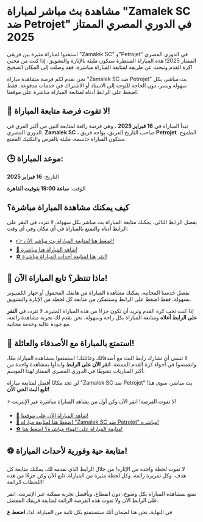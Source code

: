 # مشاهدة بث مباشر لمباراة "Zamalek SC ضد Petrojet" في الدوري المصري الممتاز 2025

استعدوا لمباراة مثيرة بين فريقي "Zamalek SC" و"Petrojet" في الدوري المصري الممتاز 2025! هذه المباراة المنتظرة ستكون مليئة بالإثارة والتشويق. إذا كنت من محبي كرة القدم وتبحث عن طريقة لمتابعة المباراة مباشرة، فقد وصلت إلى المكان الصحيح!

نحن نقدم لكم فرصة مشاهدة مباراة "Zamalek SC ضد Petrojet" بث مباشر، بكل سهولة ويسر، دون الحاجة للتوجه إلى الاستاد أو الاشتراك في خدمات مدفوعة. فقط اضغط على الرابط أدناه لمتابعة المباراة مباشرة على موقعنا.

## 🔴 لا تفوت فرصة متابعة المباراة!

تبدأ المباراة في **16 فبراير 2025** ، وهي فرصة رائعة لمتابعة اثنين من أكبر الفرق في الدوري المصري. **Zamalek SC** ، صاحب التاريخ العريق، يواجه فريق **Petrojet** الطموح. ستكون المباراة حاسمة، مليئة بالفرص والتكتيك الممتع.

## 🕒 موعد المباراة:

التاريخ: **16 فبراير 2025**

الوقت: **ساعة 19:00 بتوقيت القاهرة**

## كيف يمكنك مشاهدة المباراة مباشرة؟

بفضل الرابط التالي، يمكنك متابعة المباراة بث مباشر بكل سهولة. لا تتردد في النقر على الرابط أدناه والتمتع بالمباراة في أي مكان وفي أي وقت:

- [👉 اضغط هنا لمتابعة المباراة بث مباشر الآن!](https://tinyurl.com/livestreamfreeo?st=Zamalek+SC+vs+Petrojet&si=ghc)
- [🔵 شاهد المباراة هنا مباشرة!](https://tinyurl.com/livestreamfreeo?st=Zamalek+SC+vs+Petrojet&si=ghc)
- [⚽ انقر هنا لمتابعة أحداث المباراة مباشرة!](https://tinyurl.com/livestreamfreeo?st=Zamalek+SC+vs+Petrojet&si=ghc)

## 📱 ماذا تنتظر؟ تابع المباراة الآن!

بفضل خدمتنا المجانية، يمكنك مشاهدة المباراة من هاتفك المحمول أو جهاز الكمبيوتر بسهولة. فقط اضغط على الرابط وستتمكن من متابعة كل لحظة من الإثارة والتشويق.

إذا كنت تحب كرة القدم وتريد أن تكون جزءًا من هذه المباراة المثيرة، لا تتردد في **النقر على الرابط أعلاه** ومتابعة المباراة بكل راحة وسهولة. نحن نقدم لك تجربة مشاهدة رائعة، مع جودة عالية وخدمة مجانية.

## 🎉 استمتع بالمباراة مع الأصدقاء والعائلة!

لا تنسى أن تشارك رابط البث مع أصدقائك وعائلتك! استمتعوا بمشاهدة المباراة معًا، وانغمسوا في أجواء كرة القدم الممتعة. **انقر الآن على الرابط** وابدأوا بمشاهدة واحدة من أكثر المباريات تشويقًا في الدوري المصري الممتاز لهذا الموسم.

لن تجد مكانًا أفضل لمتابعة مباراة "Zamalek SC ضد Petrojet" بث مباشر، سوى هنا! **تابع البث الحي الآن!**

⚡️ لا تفوت الفرصة! انقر الآن وكن أول من يشاهد المباراة مباشرة عبر الإنترنت!

- [🌟 شاهد المباراة الآن على موقعنا!](https://tinyurl.com/livestreamfreeo?st=Zamalek+SC+vs+Petrojet&si=ghc)
- [🔴 اضغط هنا لمتابعة مباراة "Zamalek SC ضد Petrojet" مباشرة!](https://tinyurl.com/livestreamfreeo?st=Zamalek+SC+vs+Petrojet&si=ghc)
- [⚽️ متابعة المباراة على الهواء مباشرة؟ اضغط هنا!](https://tinyurl.com/livestreamfreeo?st=Zamalek+SC+vs+Petrojet&si=ghc)

## ⚽ متابعة حية وفورية لأحداث المباراة!

لا تفوت لحظة واحدة من الإثارة! من خلال الرابط الذي نقدمه لك، يمكنك متابعة كل هدف، وكل تمريرة رائعة، وكل لحظة مثيرة من المباراة. تابع الآن وكن جزءًا من هذه اللحظات الرائعة!

تمتع بمشاهدة المباراة بكل وضوح، دون انقطاع، وبأفضل تجربة ممكنة عبر الإنترنت. انقر على الرابط الآن ولا تفوت هذه الفرصة الرائعة لمتابعة فريقك المفضل.

في النهاية، نحن هنا لضمان أنك ستستمتع بكل ثانية من المباراة. لذا، **اضغط ع**
